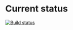 # Current status

[![Build status](https://ci.appveyor.com/api/projects/status/au94lyvdfmw34uxd?svg=true)](https://ci.appveyor.com/project/EkaterinaMarkeeva/classes)